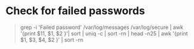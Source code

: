 # Check for failed passwords
> grep -i 'Failed password' /var/log/messages /var/log/secure | awk '{print $11, $1, $2 }'| sort | uniq -c | sort -rn | head -n25 | awk '{print $1, $3, $4, $2 }' | sort -rn
